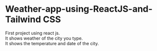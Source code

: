 # Weather-app-using-ReactJS-and-Tailwind CSS
First project using react js.<br>
It shows weather of the city you type.<br>
It shows the temperature and date of the city.

